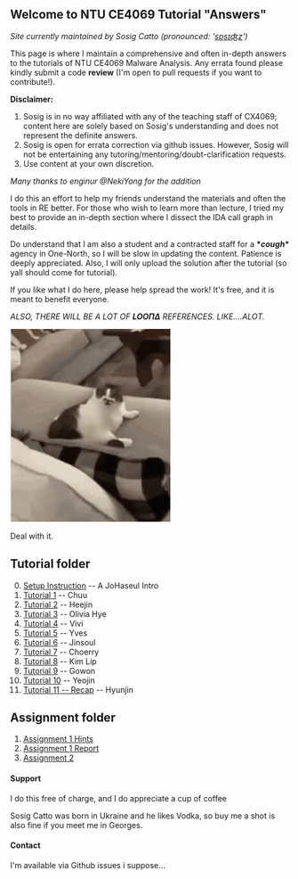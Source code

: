 ## Welcome to NTU CE4069 Tutorial "Answers" 

_Site currently maintained by Sosig Catto (pronounced: '[sɒsɪʤz](https://www.google.com/search?client=firefox-b-d&q=sausage+ipa+pronunciation)')_

This page is where I maintain a comprehensive and often in-depth answers to the tutorials of NTU CE4069 Malware Analysis. Any errata found please kindly submit a code **review** (I'm open to pull requests if you want to contribute!). 

**Disclaimer:**
1) Sosig is in no way affiliated with any of the teaching staff of CX4069; content here are solely based on Sosig's understanding and does not represent the definite answers. 
2) Sosig is open for errata correction via github issues. However, Sosig will not be entertaining any tutoring/mentoring/doubt-clarification requests.
3) Use content at your own discretion.

_Many thanks to enginur @NekiYong for the addition_

I do this an effort to help my friends understand the materials and often the tools in RE better. For those who wish to learn more than lecture, I tried my best to provide an in-depth section where I dissect the IDA call graph in details. 

Do understand that I am also a student and a contracted staff for a **\*_cough_\*** agency in One-North, so I will be slow in updating the content. Patience is deeply appreciated. Also, I will only upload the solution after the tutorial (so yall should come for tutorial). 

If you like what I do here, please help spread the work! It's free, and it is meant to benefit everyone. 

_ALSO, THERE WILL BE A LOT OF **LOOΠΔ** REFERENCES. LIKE....ALOT._

![Cat Lick](./catlick.gif)

Deal with it. 

## **Tutorial folder**
0. [Setup Instruction](./L0/install.md) -- A JoHaseul Intro
1. [Tutorial 1](./L1/L1.md) -- Chuu
2. [Tutorial 2](./L2/L2.md) -- Heejin
3. [Tutorial 3](./L3/L3.md) -- Olivia Hye
4. [Tutorial 4](./L4/L4.md) -- Vivi
5. [Tutorial 5](./L5/L5.md) -- Yves
6. [Tutorial 6](./L6/L6.md) -- Jinsoul
7. [Tutorial 7](./L7/L7.md) -- Choerry
8. [Tutorial 8](./L8/L8.md) -- Kim Lip 
9. [Tutorial 9](./L9/L9.md) -- Gowon
10. [Tutorial 10](./L10/L10.md) -- Yeojin
11. [Tutorial 11 -- Recap](./L11/L11.md) -- Hyunjin

## **Assignment folder**
1. [Assignment 1 Hints](./L3/sakura_qn.html) 
2. [Assignment 1 Report](./A1/A1.md) 
3. [Assignment 2](./A2/A2.md) 

#### **Support** 

I do this free of charge, and I do appreciate a cup of coffee

Sosig Catto was born in Ukraine and he likes Vodka, so buy me a shot is also fine if you meet me in Georges.

#### **Contact**

I'm available via Github issues i suppose...


